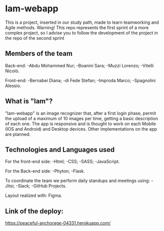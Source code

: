 # Iam-webapp

This is a project, inserted in our study path, made to learn teamworking and Agile methods. 
Warning! This repo represents the first sprint of a more complex project, so I advise you to follow the development of the project in the repo of the second sprint

Members of the team
-

Back-end:
-Abdu Mohammed Nur;
-Boanini Sara;
-Muzzi Lorenzo;
-Vitelli Nicolò.

Front-end: 
-Bernabei Diana;
-di Fede Stefan;
-Improda Marco;
-Spagnolini Alessio. 

What is "Iam"?
-
"Iam-webapp" is an image recognizer that, after a first login phase, permit the upload of a maximum of 10 images per time, getting a basic description of each one. 
The app is responsive and is thought to work on each Mobile (IOS and Android) and Desktop devices.
Other implementations on the app are planned. 


Technologies and Languages used
-
For the front-end side:
  -Html; 
  -CSS; 
  -SASS; 
  -JavaScript.

For the Back-end side:
  -Phyton;
  -Flask.

To coordinate the team we perform daily standups and meetings using:
  -Jitsi;
  -Slack;
  -GitHub Projects.

Layout realized with: Figma. 

Link of the deploy: 
-
https://peaceful-anchorage-04331.herokuapp.com/

